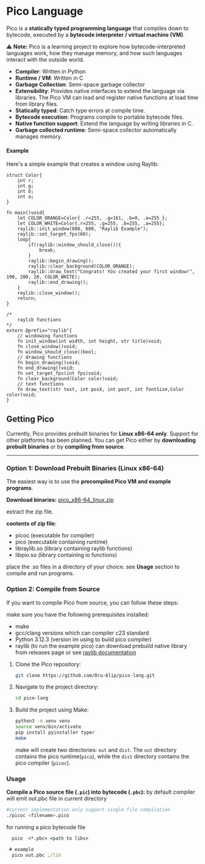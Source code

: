 # Pico Language

Pico is a **statically typed programming language** that compiles down to bytecode, executed by a **bytecode interpreter / virtual machine (VM)**.

⚠️ **Note:** Pico is a learning project to explore how bytecode-interpreted languages work, how they manage memory, and how such languages interact with the outside world.

- **Compiler**: Written in Python
- **Runtime / VM**: Written in C
- **Garbage Collection**: Semi-space garbage collector
- **Extensibility**: Provides native interfaces to extend the language via libraries. The Pico VM can load and register native functions at load time from library files.
- **Statically typed**: Catch type errors at compile time.
- **Bytecode execution**: Programs compile to portable bytecode files.
- **Native function support**: Extend the language by writing libraries in C.
- **Garbage collected runtime**: Semi-space collector automatically manages memory.

#### Example

Here's a simple example that creates a window using Raylib:

```pico
struct Color{
    int r;
    int g;
    int b;
    int a;
}

fn main()void{
    let COLOR_ORANGE=Color{ .r=255, .g=161, .b=0, .a=255 };
    let COLOR_WHITE=Color{.r=255, .g=255, .b=255, .a=255};
    raylib::init_window(800, 600, "Raylib Example");
    raylib::set_target_fps(60);
    loop{
        if(raylib::window_should_close()){
            break;
        }
        raylib::begin_drawing();
        raylib::clear_background(COLOR_ORANGE);
        raylib::draw_text("Congrats! You created your first window!", 190, 200, 20, COLOR_WHITE);
        raylib::end_drawing();
    }
    raylib::close_window();
    return;
}

/*
    raylib functions
*/
extern @prefix="raylib"{
    // windowing functions
    fn init_window(int width, int height, str title)void;
    fn close_window()void;
    fn window_should_close()bool;
    // drawing functions
    fn begin_drawing()void;
    fn end_drawing()void;
    fn set_target_fps(int fps)void;
    fn clear_background(Color color)void;
    // text functions
    fn draw_text(str text, int posX, int posY, int fontSize,Color color)void;
}
```

## Getting Pico

Currently, Pico provides prebuilt binaries for **Linux x86-64 only**. Support for other platforms has been planned. You can get Pico either by **downloading prebuilt binaries** or by **compiling from source**.

---

### Option 1: Download Prebuilt Binaries (Linux x86-64)

The easiest way is to use the **precompiled Pico VM and example programs**.

**Download binaries:**
[pico_x86-64_linux.zip](https://github.com/Dru-blip/pico-lang/releases)

extract the zip file.

**contents of zip file**:

- picoc (executable for compiler)
- pico (executable containing runtime)
- libraylib.so (library containing raylib functions)
- libpio.so (library containing io functions)

place the .so files in a directory of your choice.
see **Usage** section to compile and run programs.

### Option 2: Compile from Source

If you want to compile Pico from source, you can follow these steps:

make sure you have the following prerequisites installed:

- make
- gcc/clang versions which can compiler c23 standard
- Python 3.12.3 (version im using to build pico compiler)
- raylib (to run the example pico) can download prebuild native library from releases page or see [raylib documentation](https://www.raylib.com/)

1. Clone the Pico repository:

   ```bash
   git clone https://github.com/Dru-blip/pico-lang.git
   ```

2. Navigate to the project directory:

   ```bash
   cd pico-lang
   ```

3. Build the project using Make:
   ```bash
   python3 -m venv venv
   source venv/bin/activate
   pip install pyinstaller typer
   make
   ```
   make will create two directories: `out` and `dist`. The `out` directory contains the pico runtime(`pico`), while the `dist` directory contains the pico compiler (`picoc`).

### Usage

**Compile a Pico source file (`.pic`) into bytecode (`.pbc`):**
by default compiler will emit out.pbc file in current directory

```bash
#current implementation only support single file compilation
./picoc <filename>.pico

```

for running a pico bytecode file

```cmd
  pico  <*.pbc> <path to libs>

 # example
  pico out.pbc ./lib
```
